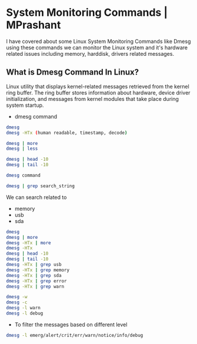 # System Monitoring Commands | MPrashant

I have covered about some Linux System Monitoring Commands like Dmesg
using these commands we can monitor the Linux system and it's hardware related issues including memory, harddisk, drivers related messages.

## What is Dmesg Command In Linux?

Linux utility that displays kernel-related messages retrieved from the kernel ring buffer. 
The ring buffer stores information about hardware, device driver initialization, and messages from kernel modules that take place during system startup.

* dmesg command
```bash
dmesg
dmesg -HTx (human readable, timestamp, decode) 
```
```bash
dmesg | more
dmesg | less

dmesg | head -10
dmesg | tail -10

dmesg command

dmesg | grep search_string
```
We can search related to 

* memory
* usb
* sda

```bash
dmesg
dmesg | more
dmesg -HTx | more
dmesg -HTx
dmesg | head -10
dmesg | tail -10
dmesg -HTx | grep usb
dmesg -HTx | grep memory
dmesg -HTx | grep sda
dmesg -HTx | grep error
dmesg -HTx | grep warn

dmesg -w
dmesg -c
dmesg -l warn
dmesg -l debug
```

* To filter the messages based on different level
```bash
dmesg -l emerg/alert/crit/err/warn/notice/info/debug
```

